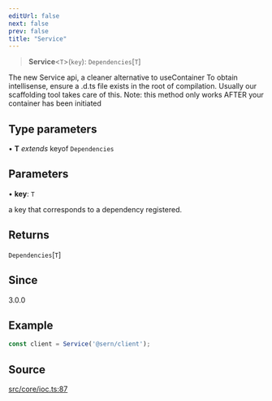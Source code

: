 ```yaml
---
editUrl: false
next: false
prev: false
title: "Service"
---
```


> **Service**\<`T`\>(`key`): `Dependencies`\[`T`\]

The new Service api, a cleaner alternative to useContainer
To obtain intellisense, ensure a .d.ts file exists in the root of compilation.
Usually our scaffolding tool takes care of this.
Note: this method only works AFTER your container has been initiated

## Type parameters

• **T** *extends* keyof `Dependencies`

## Parameters

• **key**: `T`

a key that corresponds to a dependency registered.

## Returns

`Dependencies`\[`T`\]

## Since

3.0.0

## Example

```ts
const client = Service('@sern/client');
```

## Source

[src/core/ioc.ts:87](https://github.com/sern-handler/handler/blob/2f778f4dc2510724f049f19e69e0afca26d6bcad/src/core/ioc.ts#L87)
